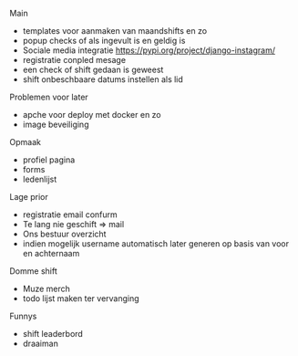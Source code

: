 Main

- templates voor aanmaken van maandshifts en zo
- popup checks of als ingevult is en geldig is
- Sociale media integratie https://pypi.org/project/django-instagram/
- registratie conpled mesage
- een check of shift gedaan is geweest
- shift onbeschbaare datums instellen als lid

Problemen voor later

- apche voor deploy met docker en zo
- image beveiliging

Opmaak

- profiel pagina
- forms
- ledenlijst

Lage prior

- registratie email confurm
- Te lang nie geschift => mail
- Ons bestuur overzicht
- indien mogelijk username automatisch later generen op basis van voor en achternaam

Domme shift

- Muze merch
- todo lijst maken ter vervanging

Funnys

- shift leaderbord
- draaiman
